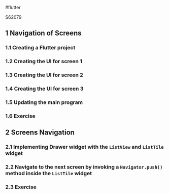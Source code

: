 #flutter 

<div style="page-break-before: always">S62079</div>

## 1 Navigation of Screens
### 1.1 Creating a Flutter project



### 1.2 Creating the UI for screen 1



### 1.3 Creating the UI for screen 2



### 1.4 Creating the UI for screen 3




### 1.5 Updating the main program




### 1.6 Exercise



## 2 Screens Navigation
### 2.1 Implementing Drawer widget with the `ListView` and `ListTile` widget



### 2.2 Navigate to the next screen by invoking a `Navigator.push()` method inside the `ListTile` widget




### 2.3 Exercise

